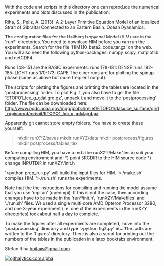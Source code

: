 With the code and scripts in this directory one can reproduce the numerical experiments and plots discussed in the publication:

Riha, S., Peliz, A. (2013): A 2-Layer Primitive Equation Model of an Idealized Strait of Gibraltar Connected to an Eastern Basin. Ocean Dyanamics.

The configuration files for the Hallberg Isopycnal Model (HIM) are in the 'run*' directories. You need to download HIM before you can run the experiments. Search for the file 'HIM1.10_beta2_code.tar.gz' on the web. You will also need the following python-packages: numpy, scipy, matplotlib and netCDF4.

Runs 148-151 are the BASIC expermients.
runs 178-181: DENSE
runs 182-185: LIGHT
runs 170-173: CAPE
The other runs are for plotting the spinup phase (same as above but more frequent output).


The scripts for plotting the figures and printing the tables are located in the 'postprocessing' folder. To plot Fig. 1, you also have to get the file 'ETOPO1_Ice_g_gdal.grd.gz', unpack it and move it to the 'postprocessing' folder. The file can be downloaded here: http://www.ngdc.noaa.gov/mgg/global/relief/ETOPO1/data/ice_surface/grid_registered/netcdf/ETOPO1_Ice_g_gdal.grd.gz

Apparently git cannot store empty folders. You have to create these yourself:
>mkdir runXYZ/saves
>mkdir runXYZ/data
>mkdir postprocess/figures
>mkdir postprocess/tables_tex

Before compiling HIM, you have to edit the runXZY/Makefiles to suit your computing environment and:
*) point SRCDIR to the HIM source code
*) change INPUTDIR in runXZY/init.h

'>python prep_run.py' will build the input files for HIM.
'>./make.sh' compiles HIM.
'>./run.sh' runs the experiments.


Note that the the instructions for compiling and running the model assume that you use 'mpirun' (openmpi). If this is not the case, then according changes have to be made in the 'run*/init.h', 'runXZY/Makefiles' and './run.sh' files. We used a single multi-core AMD Opteron Processor 3280, and one 3-year experiment (i.e. one of the experiments in the runXZY directories) took about half a day to complete.


To make the figures after all expermients are completed, move into the 'postprocessing' directory and type '>python fig2.py' etc. The .pdfs are written to the 'figures' directory. There is also a script for printing out the numbers of the tables in the publication in a latex booktabs environment.


Stefan Riha   hoitaus@gmail.com

[![githalytics.com alpha](https://cruel-carlota.pagodabox.com/9da48a37900dc43d54671cb680f0faa8 "githalytics.com")](http://githalytics.com/poidl/article_gib1)
